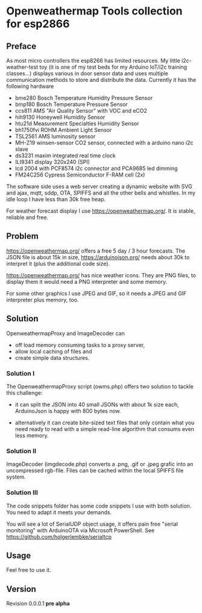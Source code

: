 # Openweathermap Tools collection for esp2866

## Preface

As most micro controllers the esp8266 has limited resources. My little i2c-weather-test toy (it is one of my test beds for my Arduino IoT/i2c training classes...) displays various in door sensor data and uses multiple communication methods to store and distribute the data. Currently it has the following hardware

- bme280 Bosch Temperature Humidity Pressure Sensor
- bmp180 Bosch Temperature Pressure Sensor
- ccs811 AMS "Air Quality Sensor" with VOC and eCO2
- hih9130 Honeywell Humidity Sensor
- htu21d Measurement Specialties Humidity Sensor 
- bh1750fvi ROHM Ambient Light Sensor 
- TSL2561 AMS luminosity sensor 
- MH-Z19 winsen-sensor CO2 sensor, connected with a arduino nano i2c slave
- ds3231 maxim integrated real time clock
- ILI9341 display 320x240 (SPI)
- lcd 2004 with PCF8574 i2c connector and PCA9685 led dimming
- FM24C256 Cypress Semiconductor F-RAM cell (2x)

The software side uses a web server creating a dynamic website with SVG and ajax, mqtt, sddp, OTA, SPIFFS and all the other bells and whistles. In my idle loop I have less than 30k free heap. 

For weather forecast display I use https://openweathermap.org/. It is stable, reliable and free.

## Problem

https://openweathermap.org/ offers a free 5 day / 3 hour forecasts. The JSON file is about 15k in size, https://arduinojson.org/ needs about 30k to interpret it (plus the additional code size).

https://openweathermap.org/ has nice weather icons. They are PNG files, to display them it would need a PNG interpreter and some memory. 

For some other graphics I use JPEG and GIF, so it needs a JPEG and GIF interpreter plus memory, too.

## Solution

OpenweathermapProxy and ImageDecoder can 

- off load memory consuming tasks to a proxy server,
- allow local caching of files and
- create simple data structures.

### Solution I

The OpenweathermapProxy script (owms.php) offers two solution to tackle this challenge:

- it can split the JSON into 40 small JSONs with about 1k size each, ArduinoJson is happy with 800 bytes now.

- alternatively it can create bite-sized text files that only contain what you need ready to read with a simple read-line algorithm that consums even less memory.

### Solution II

ImageDecoder (imgdecode.php) converts a .png, .gif or .jpeg grafic into an uncompressed rgb-file. Files can be cached within the local SPIFFS file system.

### Solution III

The code snippets folder has some code snippets I use with both solution. You need to adapt it meets your demands.

You will see a lot of SerialUDP object usage, it offers pain free "serial monitoring" with ArduinoOTA via Microsoft PowerShell. See https://github.com/holgerlembke/serialtcp


## Usage

Feel free to use it. 

## Version

Revision 0.0.0.1 **pre alpha**















